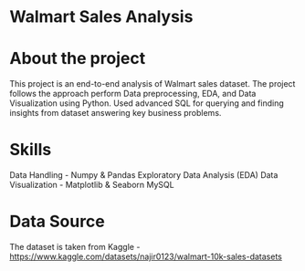 # Walmart Sales Analysis

# About the project
This project is an end-to-end analysis of Walmart sales dataset. The project follows the approach perform Data preprocessing, EDA, and Data Visualization using Python. Used advanced SQL for querying and finding insights from dataset answering key business problems.

# Skills
Data Handling - Numpy & Pandas
Exploratory Data Analysis (EDA)
Data Visualization - Matplotlib & Seaborn
MySQL

# Data Source
The dataset is taken from Kaggle - https://www.kaggle.com/datasets/najir0123/walmart-10k-sales-datasets
